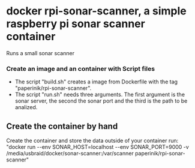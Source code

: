 # docker rpi-sonar-scanner, a simple raspberry pi sonar scanner container
Runs a small sonar scanner

### Create an image and an container with Script files
- The script "build.sh" creates a image from Dockerfile with the tag "paperinik/rpi-sonar-scanner". 
- The script "run.sh" needs three arguments. The first argument is the sonar server, the second the sonar port and 
the third is the path to be analized. 

## Create the container by hand
Create the container and store the data outside of your container run: 
"docker run --env SONAR_HOST=localhost --env SONAR_PORT=9000 -v /media/usbraid/docker/sonar-scanner:/var/scanner paperinik/rpi-sonar-scanner"

